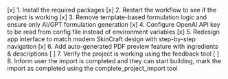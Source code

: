 [x] 1. Install the required packages
[x] 2. Restart the workflow to see if the project is working
[x] 3. Remove template-based formulation logic and ensure only AI/GPT formulation generation
[x] 4. Configure OpenAI API key to be read from config file instead of environment variables
[x] 5. Redesign app interface to match modern SkinCraft design with step-by-step navigation
[x] 6. Add auto-generated PDF preview feature with ingredients & descriptions
[ ] 7. Verify the project is working using the feedback tool
[ ] 8. Inform user the import is completed and they can start building, mark the import as completed using the complete_project_import tool